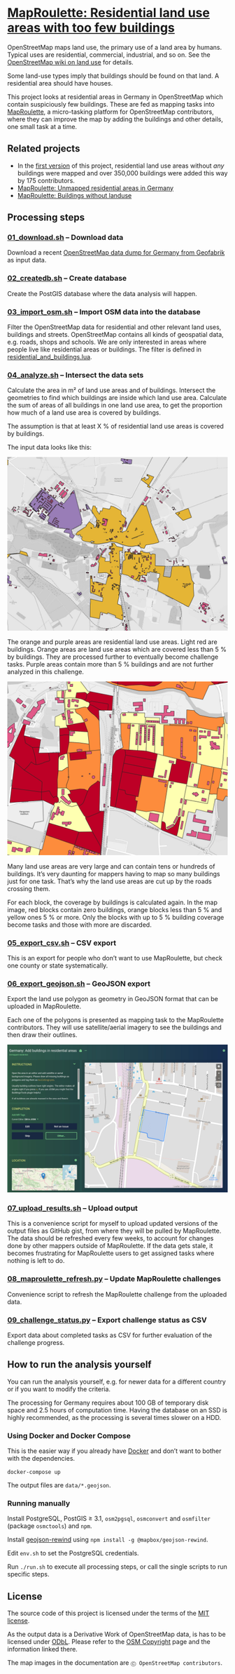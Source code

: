 # [MapRoulette: Residential land use areas with too few buildings](https://maproulette.org/browse/projects/41947)

OpenStreetMap maps land use, the primary use of a land area by humans.
Typical uses are residential, commercial, industrial, and so on. See the
[OpenStreetMap wiki on land use](https://wiki.openstreetmap.org/wiki/Key:landuse)
for details.

Some land-use types imply that buildings should be found on that land. A
residential area should have houses.

This project looks at residential areas in Germany in OpenStreetMap which
contain suspiciously few buildings. These are fed as mapping tasks into
[MapRoulette](https://maproulette.org/browse/projects/41947), a
micro-tasking platform for OpenStreetMap contributors, where they can improve
the map by adding the buildings and other details, one small task at a time.


## Related projects

* In the
  [first version](https://github.com/hfs/landuse_without_buildings/releases/tag/1.0.0)
  of this project, residential land use areas without *any* buildings were
  mapped and over 350,000 buildings were added this way by 175 contributors.
* [MapRoulette: Unmapped residential areas in Germany](https://github.com/hfs/unmapped-census)
* [MapRoulette: Buildings without landuse](https://github.com/hfs/buildings_without_landuse)


## Processing steps

### [01_download.sh](01_download.sh) – Download data

Download a recent
[OpenStreetMap data dump for Germany from Geofabrik](https://download.geofabrik.de/europe/germany.html)
as input data.

### [02_createdb.sh](02_createdb.sh) – Create database

Create the PostGIS database where the data analysis will happen.

### [03_import_osm.sh](03_import_osm.sh) – Import OSM data into the database

Filter the OpenStreetMap data for residential and other relevant land uses,
buildings and streets. OpenStreetMap contains all kinds of geospatial data,
e.g. roads, shops and schools. We are only interested in areas where people
live like residential areas or buildings. The filter is defined in
[residential_and_buildings.lua](residential_and_buildings.lua).

### [04_analyze.sh](04_analyze.sh) – Intersect the data sets

Calculate the area in m² of land use areas and of buildings. Intersect the
geometries to find which buildings are inside which land use area. Calculate
the sum of areas of all buildings in one land use area, to get the proportion
how much of a land use area is covered by buildings.

The assumption is that at least X % of residential land use areas is covered by
buildings.

The input data looks like this:

![Map of land use areas and buildings](doc/landuse_buildings.jpg)

The orange and purple areas are residential land use areas. Light red are
buildings. Orange areas are land use areas which are covered less than 5 % by
buildings. They are processed further to eventually become challenge tasks.
Purple areas contain more than 5 % buildings and are not further analyzed in
this challenge.

![Map of land use areas split by streets](doc/landuse_split.jpg)

Many land use areas are very large and can contain tens or hundreds of
buildings. It’s very daunting for mappers having to map so many buildings just
for one task. That’s why the land use areas are cut up by the roads crossing
them.

For each block, the coverage by buildings is calculated again. In the map
image, red blocks contain zero buildings, orange blocks less than 5 % and
yellow ones 5 % or more. Only the blocks with up to 5 % building coverage
become tasks and those with more are discarded.

### [05_export_csv.sh](05_export_csv.sh) – CSV export

This is an export for people who don’t want to use MapRoulette, but check one
county or state systematically.

### [06_export_geojson.sh](06_export_geojson.sh) – GeoJSON export

Export the land use polygon as geometry in GeoJSON format that can be uploaded
in MapRoulette.

Each one of the polygons is presented as mapping task to the MapRoulette
contributors. They will use satellite/aerial imagery to see the buildings and
then draw their outlines.

![MapRoulette screenshot](doc/maproulette.jpg)

### [07_upload_results.sh](07_upload_results.sh) – Upload output

This is a convenience script for myself to upload updated versions of the
output files as GitHub gist, from where they will be pulled by MapRoulette. The
data should be refreshed every few weeks, to account for changes done by other
mappers outside of MapRoulette. If the data gets stale, it becomes frustrating
for MapRoulette users to get assigned tasks where nothing is left to do.

### [08_maproulette_refresh.py](08_maproulette_refresh.py) – Update MapRoulette challenges

Convenience script to refresh the MapRoulette challenge from the uploaded data.

### [09_challenge_status.py](09_challenge_status.py) – Export challenge status as CSV

Export data about completed tasks as CSV for further evaluation of the challenge progress.


## How to run the analysis yourself

You can run the analysis yourself, e.g. for newer data for a different country
or if you want to modify the criteria.

The processing for Germany requires about 100 GB of temporary disk space and
2.5 hours of computation time. Having the database on an SSD is highly
recommended, as the processing is several times slower on a HDD.

### Using Docker and Docker Compose

This is the easier way if you already have [Docker](https://www.docker.com/)
and don’t want to bother with the dependencies.

```
docker-compose up
```

The output files are `data/*.geojson`.

### Running manually

Install PostgreSQL, PostGIS ≥ 3.1, `osm2pgsql`, `osmconvert` and `osmfilter`
(package `osmctools`) and `npm`.

Install [geojson-rewind](https://github.com/mapbox/geojson-rewind)
using `npm install -g @mapbox/geojson-rewind`.

Edit `env.sh` to set the PostgreSQL credentials.

Run `./run.sh` to execute all processing steps, or call the single scripts to
run specific steps.


## License

The source code of this project is licensed under the terms of the
[MIT license](LICENSE).

As the output data is a Derivative Work of OpenStreetMap data, is has to be
licensed under [ODbL](https://opendatacommons.org/licenses/odbl/). Please refer
to the [OSM Copyright](https://www.openstreetmap.org/copyright/) page and the
information linked there.

The map images in the documentation are `Ⓒ OpenStreetMap contributors`.

